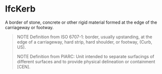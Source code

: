 # IfcKerb

A border of stone, concrete or other rigid material formed at the edge of the carriageway or footway.<!-- end of definition -->

> NOTE Definition from ISO 6707-1: border, usually upstanding, at the edge of a carriageway, hard strip, hard shoulder, or footway, (Curb, US).
>
> NOTE Definition from PIARC: Unit intended to separate surfacings of different surfaces and to provide physical delineation or containment [CEN].
